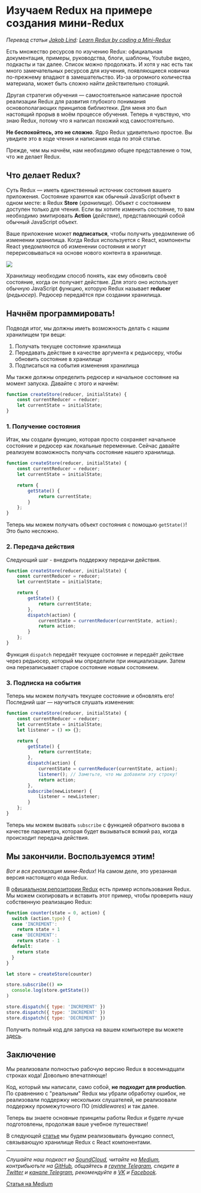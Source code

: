 # Изучаем Redux на примере создания мини-Redux

*Перевод статьи [Jakob Lind](https://twitter.com/karljakoblind): [Learn Redux by coding a Mini-Redux](http://blog.jakoblind.no/2017/03/13/learn-redux-by-coding-a-mini-redux)*

Есть множество ресурсов по изучению Redux: официальная документация, примеры, руководства, блоги, шаблоны, Youtube видео, подкасты и так далее. Список можно продолжать. И хотя у нас есть так много замечательных ресурсов для изучения, появляющиеся новички по-прежнему впадают в замешательство. Из-за огромного количества материала, может быть сложно найти действительно стоящий.

Другая стратегия обучения — самостоятельное написание простой реализации Redux для развития глубокого понимания основополагающих принципов библиотеки. Для меня это был настоящий прорыв в моём процессе обучения. Теперь я чувствую, что знаю Redux, потому что я написал похожий код самостоятельно.

**Не беспокойтесь, это не сложно**. Ядро Redux удивительно простое. Вы увидите это в ходе чтения и написания кода по этой статье.

Прежде, чем мы начнём, нам необходимо общее представление о том, что же делает Redux.

## Что делает Redux?
Суть Redux — иметь единственный источник состояния вашего приложения. Состояние хранится как обычный JavaScript объект в одном месте: в Redux **Store** (*хранилище*). Объект с состоянием доступен только для чтения. Если вы хотите изменить состояние, то вам необходимо эмитировать **Action** (*действие*), представляющий собой обычный JavaScript объект.

Ваше приложение может **подписаться**, чтобы получить уведомление об изменении хранилища. Когда Redux используется с React, компоненты React уведомляются об изменении состояния и могут перерисовываться на основе нового контента в хранилище.

![](./redux.png)

Хранилищу необходим способ понять, как ему обновить своё состояние, когда он получает действие. Для этого оно использует обычную JavaScript функцию, которую Redux называет **reducer** (*редьюсер*). Редюсер передаётся при создании хранилища.

## Начнём программировать!
Подводя итог, мы должны иметь возможность делать с нашим хранилищем три вещи:

1. Получать текущее состояние хранилища
2. Передавать действие в качестве аргумента к редьюсеру, чтобы обновить состояние в хранилище
3. Подписаться на события изменения хранилища

Мы также должны определить редюсер и начальное состояние на момент запуска. Давайте с этого и начнём:

```js
function createStore(reducer, initialState) {
    const currentReducer = reducer;
    let currentState = initialState;
}
```

### 1. Получение состояния
Итак, мы создали функцию, которая просто сохраняет начальное состояние и редюсер как локальные переменные. Сейчас давайте реализуем возможность получать состояние нашего хранилища.

```js
function createStore(reducer, initialState) {
    const currentReducer = reducer;
    let currentState = initialState;

    return {
        getState() {
            return currentState;
        }
    };
}
```

Теперь мы можем получать объект состояния с помощью `getState()`! Это было несложно.

### 2. Передача действия
Следующий шаг - внедрить поддержку передачи действия.

```js
function createStore(reducer, initialState) {
    const currentReducer = reducer;
    let currentState = initialState;

    return {
        getState() {
            return currentState;
        },
        dispatch(action) {
            currentState = currentReducer(currentState, action);
            return action;
        }
    };
}
```

Функция `dispatch` передаёт текущее состояние и передаёт действие через редьюсер, который мы определили при инициализации. Затем она перезаписывает старое состояние новым состоянием.

### 3. Подписка на события
Теперь мы можем получать текущее состояние и обновлять его! Последний шаг — научиться слушать изменения:

```js
function createStore(reducer, initialState) {
    const currentReducer = reducer;
    let currentState = initialState;
    let listener = () => {};

    return {
        getState() {
            return currentState;
        },
        dispatch(action) {
            currentState = currentReducer(currentState, action);
            listener(); // Заметьте, что мы добавили эту строку!
            return action;
        },
        subscribe(newListener) {
            listener = newListener;
        }
    };
}
```

Теперь мы можем вызвать `subscribe` c функцией обратного вызова в качестве параметра, которая будет вызываться всякий раз, когда происходит передача действия.

## Мы закончили. Воспользуемся этим!

*Вот и вся реализация мини-Redux*! На самом деле, это урезанная версия настоящего кода Redux.

В [официальном репозитории Redux](https://github.com/reactjs/redux) есть пример использования Redux. Мы можем скопировать и вставить этот пример, чтобы проверить нашу собственную реализацию Redux:

```js
function counter(state = 0, action) {
  switch (action.type) {
  case 'INCREMENT':
    return state + 1
  case 'DECREMENT':
    return state - 1
  default:
    return state
  }
}

let store = createStore(counter)

store.subscribe(() =>
  console.log(store.getState())
)

store.dispatch({ type: 'INCREMENT' })
store.dispatch({ type: 'INCREMENT' })
store.dispatch({ type: 'DECREMENT' })
```

Получить полный код для запуска на вашем компьютере вы можете [здесь](https://gist.github.com/jakoblind/6b90d0b677d26effcebbed69b24cb05f).

## Заключение
Мы реализовали полностью рабочую версию Redux в восемнадцати строках кода! Довольно впечатляюще!

Код, который мы написали, само собой, **не подходит для production**. По сравнению с "реальным" Redux мы убрали обработку ошибок, не реализовали поддержку нескольких слушателей, не реализовали поддержку промежуточного ПО (*middlewares*) и так далее.

Теперь вы знаете основные принципы работы Redux и будете лучше подготовлены, продолжая ваше учебное путешествие!

В следующей [статье](http://blog.jakoblind.no/2017/03/20/learn-react-redux-by-coding-the-connect-function-yourself/) мы будем реализовывать функцию connect, связывающую хранилище Redux c React компонентами.

- - - -

*Слушайте наш подкаст на [SoundCloud](https://soundcloud.com/devschacht), читайте на [Medium](https://medium.com/devschacht), контрибьютьте на [GitHub](https://github.com/devSchacht), общайтесь в [группе Telegram](https://t.me/devSchacht), следите в [Twitter](https://twitter.com/DevSchacht) и [канале Telegram](https://t.me/devSchachtChannel), рекомендуйте в [VK](https://vk.com/devschacht) и [Facebook](https://www.facebook.com/devSchacht).*

[Статья на Medium](https://medium.com/devschacht/jakob-lind-learn-redux-by-coding-a-mini-redux-d1a58e830514)
